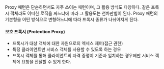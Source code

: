 Proxy 패턴은 단순하면서도 자주 쓰이는 패턴이며, 그 활용 방식도 다양하다. 같은 프록시 객체라도 어떠한 로직을 짜느냐에 따라 그 활용도는 천차만별이 된다. Proxy 패턴의 기본형을 어떤 방식으로 변형하느냐에 따라 프록시 종류가 나뉘어지게 된다.

#### **보호 프록시 (Protection Proxy)**

- 프록시가 대상 객체에 대한 자원으로의 엑세스 제어(접근 권한)
- 특정 클라이언트만 서비스 객체를 사용할 수 있도록 하는 경우
- 프록시 객체를 통해 클라이언트의 자격 증명이 기준과 일치하는 경우에만 서비스 객체에 요청을 전달할 수 있게 한다.